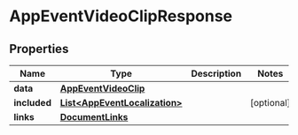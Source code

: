

# AppEventVideoClipResponse


## Properties

| Name | Type | Description | Notes |
|------------ | ------------- | ------------- | -------------|
|**data** | [**AppEventVideoClip**](AppEventVideoClip.md) |  |  |
|**included** | [**List&lt;AppEventLocalization&gt;**](AppEventLocalization.md) |  |  [optional] |
|**links** | [**DocumentLinks**](DocumentLinks.md) |  |  |



